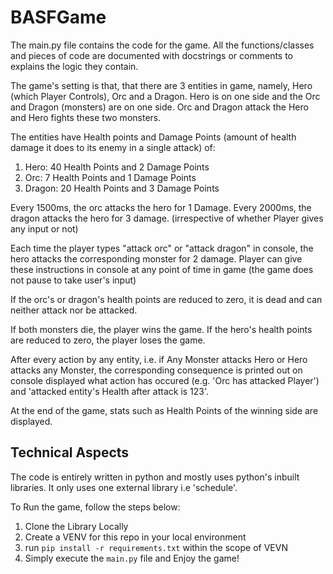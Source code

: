 # BASFGame

The main.py file contains the code for the game. All the functions/classes and pieces of code are documented with docstrings or comments to explains the logic they contain.

The game's setting is that, that there are 3 entities in game, namely, Hero (which Player Controls), Orc and a Dragon. Hero is on one side and the Orc and Dragon (monsters) are on one side. Orc and Dragon attack the Hero and Hero fights these two monsters.

The entities have Health points and Damage Points (amount of health damage it does to its enemy in a single attack) of:
1. Hero: 40 Health Points and 2 Damage Points
2. Orc: 7 Health Points and 1 Damage Points
3. Dragon: 20 Health Points and 3 Damage Points

Every 1500ms, the orc attacks the hero for 1 Damage.
Every 2000ms, the dragon attacks the hero for 3 damage.
(irrespective of whether Player gives any input or not)

Each time the player types "attack orc" or "attack dragon" in console, the hero attacks the corresponding monster for 2 damage. Player can give these instructions in console at any point of time in game (the game does not pause to take user's input)

If the orc's or dragon's health points are reduced to zero, it is dead and can neither attack nor be attacked.

If both monsters die, the player wins the game.
If the hero's health points are reduced to zero, the player loses the game.


After every action by any entity, i.e. if Any Monster attacks Hero or Hero attacks any Monster, the corresponding consequence is printed out on console displayed what action has occured (e.g. 'Orc has attacked Player') and 'attacked entity's Health after attack is 123'.

At the end of the game, stats such as Health Points of the winning side are displayed.

## Technical Aspects

The code is entirely written in python and mostly uses python's inbuilt libraries. It only uses one external library i.e 'schedule'.

To Run the game, follow the steps below:
1. Clone the Library Locally
2. Create a VENV for this repo in your local environment
3. run `pip install -r requirements.txt` within the scope of VEVN
4. Simply execute the `main.py` file and Enjoy the game!
